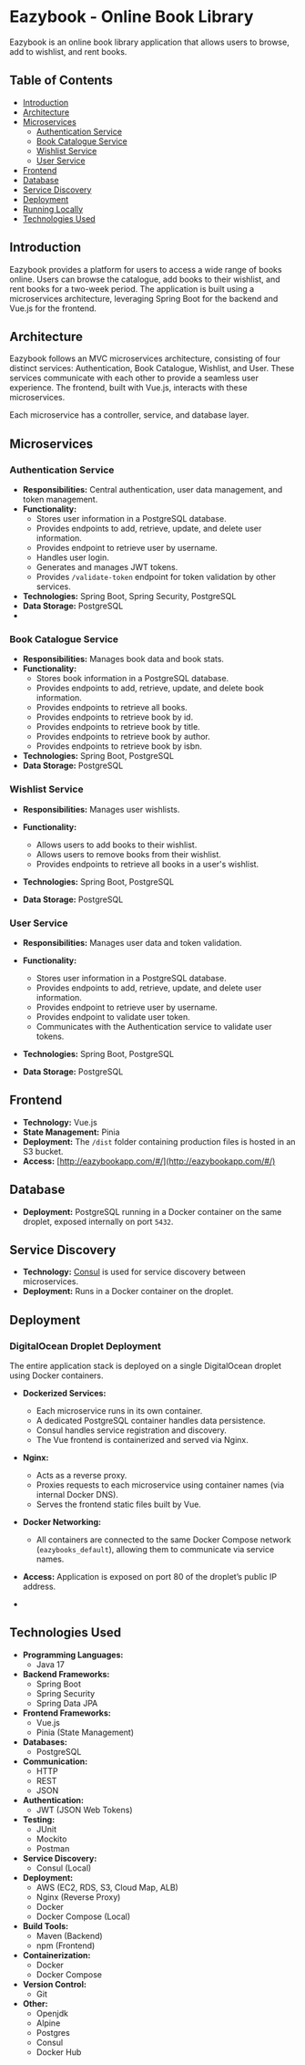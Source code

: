 # Eazybook - Online Book Library

Eazybook is an online book library application that allows users to browse, add to wishlist, and rent books.

## Table of Contents

- [Introduction](#introduction)
- [Architecture](#architecture)
- [Microservices](#microservices)
  - [Authentication Service](#authentication-service)
  - [Book Catalogue Service](#book-catalogue-service)
  - [Wishlist Service](#wishlist-service)
  - [User Service](#user-service)
- [Frontend](#frontend)
- [Database](#database)
- [Service Discovery](#service-discovery)
- [Deployment](#deployment)
- [Running Locally](#running-locally)
- [Technologies Used](#technologies-used)


## Introduction

Eazybook provides a platform for users to access a wide range of books online. Users can browse the catalogue, add books to their wishlist, and rent books for a two-week period. The application is built using a microservices architecture, leveraging Spring Boot for the backend and Vue.js for the frontend.

## Architecture

Eazybook follows an MVC microservices architecture, consisting of four distinct services: Authentication, Book Catalogue, Wishlist, and User. These services communicate with each other to provide a seamless user experience. The frontend, built with Vue.js, interacts with these microservices.

Each microservice has a controller, service, and database layer.


## Microservices

### Authentication Service

- **Responsibilities:** Central authentication, user data management, and token management.
- **Functionality:**
  - Stores user information in a PostgreSQL database.
  - Provides endpoints to add, retrieve, update, and delete user information.
  - Provides endpoint to retrieve user by username.
  - Handles user login.
  - Generates and manages JWT tokens.
  - Provides `/validate-token` endpoint for token validation by other services.
- **Technologies:** Spring Boot, Spring Security, PostgreSQL
- **Data Storage:** PostgreSQL
- 
### Book Catalogue Service

- **Responsibilities:** Manages book data and book stats.
- **Functionality:**
  - Stores book information in a PostgreSQL database.
  - Provides endpoints to add, retrieve, update, and delete book information.
  - Provides endpoints to retrieve all books.
  - Provides endpoints to retrieve book by id.
  - Provides endpoints to retrieve book by title.
  - Provides endpoints to retrieve book by author.
  - Provides endpoints to retrieve book by isbn.
- **Technologies:** Spring Boot, PostgreSQL
- **Data Storage:** PostgreSQL

### Wishlist Service

- **Responsibilities:** Manages user wishlists.
- **Functionality:**

  - Allows users to add books to their wishlist.
  - Allows users to remove books from their wishlist.
  - Provides endpoints to retrieve all books in a user's wishlist.
- **Technologies:** Spring Boot, PostgreSQL
- **Data Storage:** PostgreSQL

### User Service

- **Responsibilities:** Manages user data and token validation.
- **Functionality:**

  - Stores user information in a PostgreSQL database.
  - Provides endpoints to add, retrieve, update, and delete user information.
  - Provides endpoint to retrieve user by username.
  - Provides endpoint to validate user token.
  - Communicates with the Authentication service to validate user tokens.
- **Technologies:** Spring Boot, PostgreSQL
- **Data Storage:** PostgreSQL

## Frontend

- **Technology:** Vue.js
- **State Management:** Pinia
- **Deployment:** The `/dist` folder containing production files is hosted in an S3 bucket.
- **Access:** [http://eazybookapp.com/#/](http://eazybookapp.com/#/)


## Database

- **Deployment:** PostgreSQL running in a Docker container on the same droplet, exposed internally on port `5432`.

## Service Discovery

- **Technology:** [Consul](https://www.consul.io/) is used for service discovery between microservices.
- **Deployment:** Runs in a Docker container on the droplet.


## Deployment

### DigitalOcean Droplet Deployment

The entire application stack is deployed on a single DigitalOcean droplet using Docker containers.

- **Dockerized Services:**
  - Each microservice runs in its own container.
  - A dedicated PostgreSQL container handles data persistence.
  - Consul handles service registration and discovery.
  - The Vue frontend is containerized and served via Nginx.

- **Nginx:**
  - Acts as a reverse proxy.
  - Proxies requests to each microservice using container names (via internal Docker DNS).
  - Serves the frontend static files built by Vue.

- **Docker Networking:**
  - All containers are connected to the same Docker Compose network (`eazybooks_default`), allowing them to communicate via service names.

- **Access:** Application is exposed on port 80 of the droplet’s public IP address.
- 
## Technologies Used

- **Programming Languages:**
  - Java 17
- **Backend Frameworks:**
  - Spring Boot
  - Spring Security
  - Spring Data JPA
- **Frontend Frameworks:**
  - Vue.js
  - Pinia (State Management)
- **Databases:**
  - PostgreSQL
- **Communication:**
  - HTTP
  - REST
  - JSON
- **Authentication:**
  - JWT (JSON Web Tokens)
- **Testing:**
  - JUnit
  - Mockito
  - Postman
- **Service Discovery:**
  - Consul (Local)
- **Deployment:**
  - AWS (EC2, RDS, S3, Cloud Map, ALB)
  - Nginx (Reverse Proxy)
  - Docker
  - Docker Compose (Local)
- **Build Tools:**
  - Maven (Backend)
  - npm (Frontend)
- **Containerization:**
  - Docker
  - Docker Compose
- **Version Control:**
  - Git
- **Other:**
  - Openjdk
  - Alpine
  - Postgres
  - Consul
  - Docker Hub